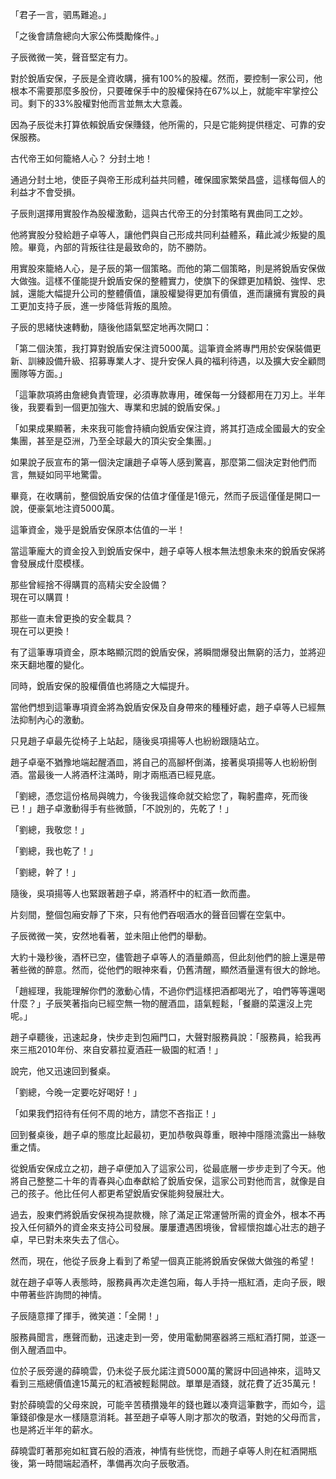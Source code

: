 「君子一言，驷馬難追。」

「之後會請詹總向大家公佈獎勵條件。」

子辰微微一笑，聲音堅定有力。

對於銳盾安保，子辰是全資收購，擁有100%的股權。然而，要控制一家公司，他根本不需要那麼多股份，只要確保手中的股權保持在67%以上，就能牢牢掌控公司。剩下的33%股權對他而言並無太大意義。

因為子辰從未打算依賴銳盾安保賺錢，他所需的，只是它能夠提供穩定、可靠的安保服務。

古代帝王如何籠絡人心？
分封土地！

通過分封土地，使臣子與帝王形成利益共同體，確保國家繁榮昌盛，這樣每個人的利益才不會受損。

子辰則選擇用實股作為股權激勳，這與古代帝王的分封策略有異曲同工之妙。

他將實股分發給趙子卓等人，讓他們與自己形成共同利益體系，藉此減少叛變的風險。畢竟，內部的背叛往往是最致命的，防不勝防。

用實股來籠絡人心，是子辰的第一個策略。而他的第二個策略，則是將銳盾安保做大做強。這樣不僅能提升銳盾安保的整體實力，使旗下的保鏢更加精銳、強悍、忠誠，還能大幅提升公司的整體價值，讓股權變得更加有價值，進而讓擁有實股的員工更加支持子辰，進一步降低背叛的風險。

子辰的思緒快速轉動，隨後他語氣堅定地再次開口：

「第二個決策，我打算對銳盾安保注資5000萬。這筆資金將專門用於安保裝備更新、訓練設備升級、招募專業人才、提升安保人員的福利待遇，以及擴大安全顧問團隊等方面。」

「這筆款項將由詹總負責管理，必須專款專用，確保每一分錢都用在刀刃上。半年後，我要看到一個更加強大、專業和忠誠的銳盾安保。」

「如果成果顯著，未來我可能會持續向銳盾安保注資，將其打造成全國最大的安全集團，甚至是亞洲，乃至全球最大的頂尖安全集團。」

如果說子辰宣布的第一個決定讓趙子卓等人感到驚喜，那麼第二個決定對他們而言，無疑如同平地驚雷。

畢竟，在收購前，整個銳盾安保的估值才僅僅是1億元，然而子辰這僅僅是開口一說，便豪氣地注資5000萬。

這筆資金，幾乎是銳盾安保原本估值的一半！

當這筆龐大的資金投入到銳盾安保中，趙子卓等人根本無法想象未來的銳盾安保將會發展成什麼模樣。

那些曾經捨不得購買的高精尖安全設備？  
現在可以購買！

那些一直未曾更換的安全載具？  
現在可以更換！

有了這筆專項資金，原本略顯沉悶的銳盾安保，將瞬間爆發出無窮的活力，並將迎來天翻地覆的變化。

同時，銳盾安保的股權價值也將隨之大幅提升。

當他們想到這筆專項資金將為銳盾安保及自身帶來的種種好處，趙子卓等人已經無法抑制內心的激動。

只見趙子卓最先從椅子上站起，隨後吳項揚等人也紛紛跟隨站立。

趙子卓毫不猶豫地端起醒酒皿，將自己的高腳杯倒滿，接著吳項揚等人也紛紛倒酒。當最後一人將酒杯注滿時，剛才兩瓶酒已經見底。

「劉總，憑您這份格局與魄力，今後我這條命就交給您了，鞠躬盡瘁，死而後已！」趙子卓激動得手有些微顫，「不說別的，先乾了！」

「劉總，我敬您！」

「劉總，我也乾了！」

「劉總，幹了！」

隨後，吳項揚等人也緊跟著趙子卓，將酒杯中的紅酒一飲而盡。

片刻間，整個包廂安靜了下來，只有他們吞咽酒水的聲音回響在空氣中。

子辰微微一笑，安然地看著，並未阻止他們的舉動。

大約十幾秒後，酒杯已空，儘管趙子卓等人的酒量頗高，但此刻他們的臉上還是帶著些微的醉意。然而，從他們的眼神來看，仍舊清醒，顯然酒量還有很大的餘地。

「趙經理，我能理解你們的激動心情，不過你們這樣把酒都喝光了，咱們等等還喝什麼？」子辰笑著指向已經空無一物的醒酒皿，語氣輕鬆，「餐廳的菜還沒上完呢。」

趙子卓聽後，迅速起身，快步走到包廂門口，大聲對服務員說：「服務員，給我再來三瓶2010年份、來自安慕拉夏酒莊一級園的紅酒！」

說完，他又迅速回到餐桌。

「劉總，今晚一定要吃好喝好！」

「如果我們招待有任何不周的地方，請您不吝指正！」

回到餐桌後，趙子卓的態度比起最初，更加恭敬與尊重，眼神中隱隱流露出一絲敬重之情。

從銳盾安保成立之初，趙子卓便加入了這家公司，從最底層一步步走到了今天。他將自己整整二十年的青春與心血奉獻給了銳盾安保，這家公司對他而言，就像是自己的孩子。他比任何人都更希望銳盾安保能夠發展壯大。

過去，股東們將銳盾安保視為提款機，除了滿足正常運營所需的資金外，根本不再投入任何額外的資金來支持公司發展。屢屢遭遇困境後，曾經懷抱雄心壯志的趙子卓，早已對未來失去了信心。

然而，現在，他從子辰身上看到了希望一個真正能將銳盾安保做大做強的希望！

就在趙子卓等人表態時，服務員再次走進包廂，每人手持一瓶紅酒，走向子辰，眼中帶著些許詢問的神情。

子辰隨意揮了揮手，微笑道：「全開！」

服務員聞言，應聲而動，迅速走到一旁，使用電動開塞器將三瓶紅酒打開，並逐一倒入醒酒皿中。

位於子辰旁邊的薛曉雲，仍未從子辰允諾注資5000萬的驚訝中回過神來，這時又看到三瓶總價值達15萬元的紅酒被輕鬆開啟。單單是酒錢，就花費了近35萬元！

對於薛曉雲的父母來說，可能辛苦積攢幾年的錢也難以凑齊這筆數字，而如今，這筆錢卻像是水一樣隨意消耗。甚至趙子卓等人剛才那次的敬酒，對她的父母而言，也是將近半年的薪水。

薛曉雲盯著那宛如紅寶石般的酒液，神情有些恍惚，而趙子卓等人則在紅酒開瓶後，第一時間端起酒杯，準備再次向子辰敬酒。